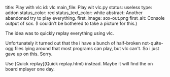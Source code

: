 title: Play with vlc
id: vlc
main_file: Play wit vlc.py
status: useless
type: addon
status_color: red
status_text_color: white
abstract: Another abandoned try to play everything.
first_image: sox-out.png
first_alt: Console output of sox. (I couldn't be bothered to take a picture for this.)

The idea was to quickly replay everything using vlc.

Unfortunately it turned out that the i have a bunch of half-broken
not-quite-ogg files lying around that most programs can play, but vlc
can't. So i just gave up on this. Sorry.

Use [Quick replay](Quick replay.html) instead. Maybe it will find the
on board mplayer one day.
